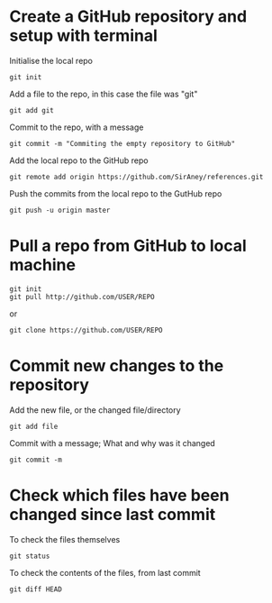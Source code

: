 # Create a GitHub repository and setup with terminal

Initialise the local repo

    git init

Add a file to the repo, in this case the file was "git"

    git add git

Commit to the repo, with a message

    git commit -m "Commiting the empty repository to GitHub"

Add the local repo to the GitHub repo

    git remote add origin https://github.com/SirAney/references.git

Push the commits from the local repo to the GutHub repo

    git push -u origin master

# Pull a repo from GitHub to local machine

    git init
    git pull http://github.com/USER/REPO

or

    git clone https://github.com/USER/REPO

# Commit new changes to the repository

Add the new file, or the changed file/directory

    git add file

Commit with a message; What and why was it changed

    git commit -m 

# Check which files have been changed since last commit

To check the files themselves

    git status

To check the contents of the files, from last commit

    git diff HEAD

